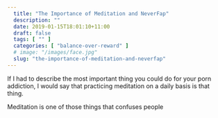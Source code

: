 ```yaml
---
  title: "The Importance of Meditation and NeverFap"
  description: ""
  date: 2019-01-15T18:01:10+11:00
  draft: false
  tags: [ "" ]
  categories: [ "balance-over-reward" ]
  # image: "/images/face.jpg"
  slug: "the-importance-of-meditation-and-neverfap"
---
```


If I had to describe the most important thing you could do for your porn addiction, I would say that practicing meditation on a daily basis is that thing. 

Meditation is one of those things that confuses people 

